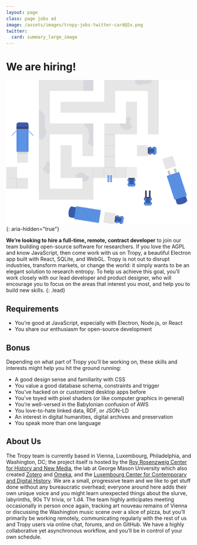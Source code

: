 ```yaml
---
layout: page
class: page jobs ad
image: /assets/images/tropy-jobs-twitter-card@2x.png
twitter:
  card: summary_large_image
---
```


# We are hiring!

![](/assets/images/jobs.svg){: aria-hidden="true"}

**We’re looking to hire a full-time, remote, contract developer** to join our
team building open-source software for researchers. If you love the AGPL and
know JavaScript, then come work with us on Tropy, a beautiful Electron app built
with React, SQLite, and WebGL. Tropy is not out to disrupt industries, transform
markets, or change the world: it simply wants to be an elegant solution to
research entropy. To help us achieve this goal, you’ll work closely with our
lead developer and product designer, who will encourage you to focus on the
areas that interest you most, and help you to build new skills.
{: .lead}

## Requirements
* You’re good at JavaScript, especially with Electron, Node.js, or React
* You share our enthusiasm for open-source development

## Bonus
Depending on what part of Tropy you’ll be working on, these skills and interests
might help you hit the ground running:

* A good design sense and familiarity with CSS
* You value a good database schema, constraints and trigger
* You’ve hacked on or customized desktop apps before
* You’ve toyed with pixel shaders (or like computer graphics in general)
* You’re well-versed in the Babylonian confusion of AWS
* You love-to-hate linked data, RDF, or JSON-LD
* An interest in digital humanities, digital archives and preservation
* You speak more than one language

## About Us
The Tropy team is currently based in Vienna, Luxembourg, Philadelphia, and
Washington, DC; the project itself is hosted by the [Roy Rosenzweig Center for
History and New Media](https://rrchnm.org/), the lab at George Mason University
which also created [Zotero](https://zotero.org) and [Omeka](https://omeka.org),
and the [Luxembourg Center for Contemporary and Digital
History](https://www.c2dh.uni.lu/). We are a small, progressive team and we like
to get stuff done without any bureaucratic overhead; everyone around here adds
their own unique voice and you might learn unexpected things about the slurve,
labyrinths, 90s TV trivia, or 1.d4. The team highly anticipates meeting
occasionally in person once again, tracking art nouveau remains of Vienna or
discussing the Washington music scene over a slice of pizza, but you’ll
primarily be working remotely, communicating regularly with the rest of us and
Tropy users via online chat, forums, and on GitHub. We have a highly
collaborative yet asynchronous workflow, and you’ll be in control of your own
schedule.
